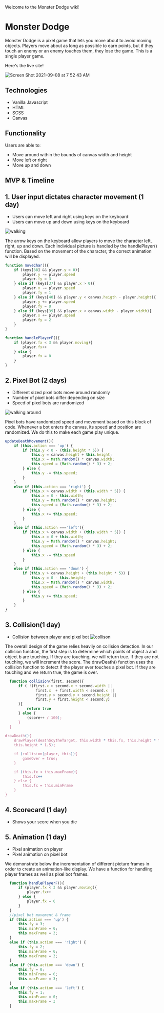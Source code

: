 Welcome to the Monster Dodge wiki!

# Monster Dodge

Monster Dodge is a pixel game that lets you move about to avoid moving objects. Players move about as long as possible to earn points, but if they touch an enemy or an enemy touches them, they lose the game. This is a single player game. 

Here's the live site!

![Screen Shot 2021-09-08 at 7 52 43 AM](https://user-images.githubusercontent.com/82416350/132507563-ea79a33d-8886-4fc2-bc34-6276f234d6db.png)

## Technologies
* Vanilla Javascript 
* HTML
* SCSS
* Canvas

## Functionality
Users are able to: 

* Move around within the bounds of canvas width and height
* Move left or right 
* Move up and down

## MVP & Timeline

## 1. User input dictates character movement (1 day)
* Users can move left and right using keys on the keyboard 
* Users can move up and down using keys on the keyboard

![walking](https://user-images.githubusercontent.com/82416350/132507766-55a21725-0ea5-4352-b195-a6a7af2b03a7.gif)

The arrow keys on the keyboard allow players to move the character left, right, up and down. Each individual picture is handled by the handlePlayer() function. Based on the movement of the character, the correct animation will be displayed. 
```javascript
function moveChar(){
    if (keys[38] && player.y > 0){
        player.y -= player.speed
        player.fy = 3
    } else if (keys[37] && player.x > 0){
        player.x -= player.speed
        player.fy = 1
    } else if (keys[40] && player.y < canvas.heigth - player.height){
        player.y += player.speed
        player.fy = 0
    } else if (keys[39] && player.x < canvas.width - player.width){
        player.x += player.speed
        player.fy = 2
    }
}

function handlePlayerF(){
    if (player.fx < 3 && player.moving){
        player.fx++
    } else {
        player.fx = 0
    }
}
```

## 2. Pixel Bot (2 days)
* Different sized pixel bots move around randomly
* Number of pixel bots differ depending on size
* Speed of pixel bots are randomized

![walking around](https://user-images.githubusercontent.com/82416350/132508439-1a9b7ac0-0930-409a-ac1d-ca57086c8d2f.gif)

Pixel bots have randomized speed and movement based on this block of code. Whenever a bot enters the canvas, its speed and position are randomized. We do this to make each game play unique. 
```javascript
updateDeathMovement(){
    if (this.action === 'up') {
        if (this.y < 0 - (this.height * 5)) {
            this.y = canvas.height + this.height;
            this.x = Math.random() * canvas.width;
            this.speed = (Math.random() * 3) + 2;
        } else {
            this.y -= this.speed;  
        }
    }
    else if (this.action === 'right') {
        if (this.x > canvas.width + (this.width * 5)) {
            this.x = 0 - this.width;
            this.y = Math.random() * canvas.height; 
            this.speed = (Math.random() * 3) + 2;
        } else {
            this.x += this.speed; 
        }
    } 
    else if (this.action ==='left'){
        if (this.x > canvas.width + (this.width * 5)) {
            this.x = 0 + this.width;
            this.y = Math.random() * canvas.height; 
            this.speed = (Math.random() * 3) + 2;
        } else {
            this.x -= this.speed
        }
    } 
    else if (this.action === 'down') {
        if (this.y > canvas.height + (this.height * 5)) {
            this.y = 0 - this.height;
            this.x = Math.random() * canvas.width;
            this.speed = (Math.random() * 3) + 2;
        } else {
            this.y += this.speed;  
        }
    }
}
```

## 3. Collision(1 day) 
* Collision between player and pixel bot
![collison](https://user-images.githubusercontent.com/82416350/132508759-8b9b794d-b38e-4c58-a6b6-6e01765b97b2.gif)

The overall design of the game relies heavily on collision detection. In our collision function, the first step is to determine which points of object a and object b are touching. If they are touching, we will return true. If they are not touching, we will increment the score. The drawDeath() function uses the collision function to detect if the player ever touches a pixel bot. If they are touching and we return true, the game is over.  
```javascript
  function collision(first, second){
      if ( !(first.x > second.x + second.width ||
              first.x  + first.width < second.x || 
              first.y > second.y + second.height ||
              first.y + first.height < second.y)
      ){
          return true
      } else {
          (score++ / 100);
      }
  }
  
drawDeath(){
    drawPlayer(deathScytheTarget, this.width * this.fx, this.height * this.fy, this.width, this.height, this.x, this.y, this.width * 1.5, 
    this.height * 1.5);

    if (collision(player, this)){
        gameOver = true;
    }

    if (this.fx < this.maxFrame){
        this.fx++
    } else {
        this.fx = this.minFrame
    }
}
```

## 4. Scorecard (1 day)
* Shows your score when you die

## 5. Animation (1 day)
* Pixel animation on player
* Pixel animation on pixel bot

We demonstrate below the incrementation of different picture frames in order to create an animation-like display. We have a function for handling player frames as well as pixel bot frames. 
```javascript
  function handlePlayerF(){
      if (player.fx < 3 && player.moving){
          player.fx++
      } else {
          player.fx = 0
      }
  }
  //pixel bot movement & frame
  if (this.action === 'up') {
      this.fy = 3; 
      this.minFrame = 0;
      this.maxFrame = 3;
  }
  else if (this.action === 'right') {
      this.fy = 2; 
      this.minFrame = 0;
      this.maxFrame = 3;
  }
  else if (this.action === 'down') {
      this.fy = 0;
      this.minFrame = 0;
      this.maxFrame = 3;
  }
  else if (this.action === 'left') {
      this.fy = 1;
      this.minFrame = 0;
      this.maxFrame = 3
  }
``` 


